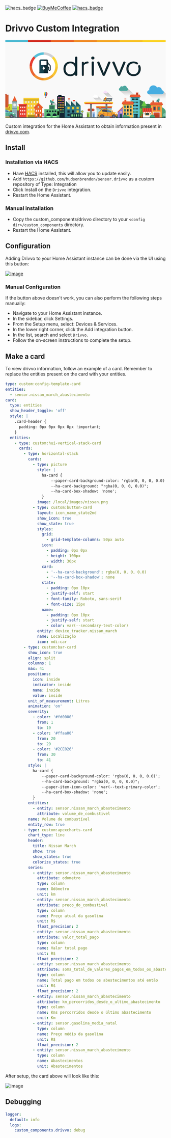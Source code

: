 ![hacs_badge](https://img.shields.io/badge/hacs-custom-orange.svg) [![BuyMeCoffee][buymecoffeebedge]][buymecoffee] [![hacs_badge](https://img.shields.io/badge/HACS-Default-41BDF5.svg)](https://github.com/hacs/integration)

# Drivvo Custom Integration

![logo.jpg](logo.png)

Custom integration for the Home Assistant to obtain information present in [drivvo.com](https://www.drivvo.com/).

## Install

### Installation via HACS

- Have [HACS](https://hacs.xyz/) installed, this will allow you to update easily.
- Add `https://github.com/hudsonbrendon/sensor.drivvo` as a custom repository of Type: Integration
- Click Install on the `Drivvo` integration.
- Restart the Home Assistant.

### Manual installation

- Copy the custom_components/drivvo directory to your `<config dir>/custom_components` directory.
- Restart the Home Assistant.

## Configuration

Adding Drivvo to your Home Assistant instance can be done via the UI using this button:

[![image](https://user-images.githubusercontent.com/31328123/189550000-6095719b-ca38-4860-b817-926b19de1b32.png)](https://my.home-assistant.io/redirect/config_flow_start?domain=drivvo)

### Manual Configuration

If the button above doesn't work, you can also perform the following steps manually:

* Navigate to your Home Assistant instance.
* In the sidebar, click Settings.
* From the Setup menu, select: Devices & Services.
* In the lower right corner, click the Add integration button.
* In the list, search and select `Drivvo`.
* Follow the on-screen instructions to complete the setup.

## Make a card

To view drivvo information, follow an example of a card. Remember to replace the entities present on the card with your entities.


```yaml
type: custom:config-template-card
entities:
  - sensor.nissan_march_abastecimento
card:
  type: entities
  show_header_toggle: 'off'
  style: |
    .card-header {
      padding: 0px 0px 0px 0px !important;
    }
  entities:
    - type: custom:hui-vertical-stack-card
      cards:
        - type: horizontal-stack
          cards:
            - type: picture
              style: |
                ha-card {
                    --paper-card-background-color: 'rgba(0, 0, 0, 0.0)';
                    --ha-card-background: "rgba(0, 0, 0, 0.0)";
                    --ha-card-box-shadow: 'none';
                }
              image: /local/images/nissan.png
            - type: custom:button-card
              layout: icon_name_state2nd
              show_icon: true
              show_state: true
              styles:
                grid:
                  - grid-template-columns: 50px auto
                icon:
                  - padding: 0px 0px
                  - height: 100px
                  - width: 30px
                card:
                  - '--ha-card-background': rgba(0, 0, 0, 0.0)
                  - '--ha-card-box-shadow': none
                state:
                  - padding: 0px 10px
                  - justify-self: start
                  - font-family: Roboto, sans-serif
                  - font-size: 15px
                name:
                  - padding: 0px 10px
                  - justify-self: start
                  - color: var(--secondary-text-color)
              entity: device_tracker.nissan_march
              name: Localização
              icon: mdi:car
        - type: custom:bar-card
          show_icon: true
          align: split
          columns: 1
          max: 41
          positions:
            icon: inside
            indicator: inside
            name: inside
            value: inside
          unit_of_measurement: Litros
          animation: 'on'
          severity:
            - color: '#fd0000'
              from: 1
              to: 19
            - color: '#ffaa00'
              from: 20
              to: 29
            - color: '#2CE026'
              from: 30
              to: 41
          style: |
            ha-card {
                --paper-card-background-color: 'rgba(0, 0, 0, 0.0)';
                --ha-card-background: "rgba(0, 0, 0, 0.0)";
                --paper-item-icon-color: 'var(--text-primary-color';
                --ha-card-box-shadow: 'none';
            }
          entities:
            - entity: sensor.nissan_march_abastecimento
              attribute: volume_de_combustivel
          name: Volume de combustível
          entity_row: true
        - type: custom:apexcharts-card
          chart_type: line
          header:
            title: Nissan March
            show: true
            show_states: true
            colorize_states: true
          series:
            - entity: sensor.nissan_march_abastecimento
              attribute: odometro
              type: column
              name: Odômetro
              unit: km
            - entity: sensor.nissan_march_abastecimento
              attribute: preco_do_combustivel
              type: column
              name: Preço atual da gasolina
              unit: R$
              float_precision: 2
            - entity: sensor.nissan_march_abastecimento
              attribute: valor_total_pago
              type: column
              name: Valor total pago
              unit: R$
              float_precision: 2
            - entity: sensor.nissan_march_abastecimento
              attribute: soma_total_de_valores_pagos_em_todos_os_abastecimentos
              type: column
              name: Total pago em todos os abestecimentos até então
              unit: R$
              float_precision: 2
            - entity: sensor.nissan_march_abastecimento
              attribute: km_percorridos_desde_o_ultimo_abastecimento
              type: column
              name: Kms percorridos desde o último abastecimento
              unit: Km
            - entity: sensor.gasolina_media_natal
              type: column
              name: Preço médio da gasolina
              unit: R$
              float_precision: 2
            - entity: sensor.nissan_march_abastecimento
              type: column
              name: Abastecimentos
              unit: Abastecimentos
```

After setup, the card above will look like this:

![image](https://user-images.githubusercontent.com/5201888/201997053-d025824d-11e2-4e53-8dcf-e011d1b267f2.png)

## Debugging

```yaml
logger:
  default: info
  logs:
    custom_components.drivvo: debug
```

[buymecoffee]: https://www.buymeacoffee.com/hudsonbrendon
[buymecoffeebedge]: https://camo.githubusercontent.com/cd005dca0ef55d7725912ec03a936d3a7c8de5b5/68747470733a2f2f696d672e736869656c64732e696f2f62616467652f6275792532306d6525323061253230636f666665652d646f6e6174652d79656c6c6f772e737667
